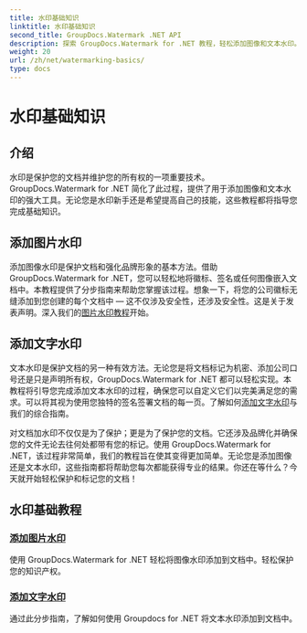 ```yaml
---
title: 水印基础知识
linktitle: 水印基础知识
second_title: GroupDocs.Watermark .NET API
description: 探索 GroupDocs.Watermark for .NET 教程，轻松添加图像和文本水印。使用这些易于遵循的指南来保护您的文档。
weight: 20
url: /zh/net/watermarking-basics/
type: docs
---
```

# 水印基础知识

## 介绍
水印是保护您的文档并维护您的所有权的一项重要技术。 GroupDocs.Watermark for .NET 简化了此过程，提供了用于添加图像和文本水印的强大工具。无论您是水印新手还是希望提高自己的技能，这些教程都将指导您完成基础知识。

## 添加图片水印

添加图像水印是保护文档和强化品牌形象的基本方法。借助 GroupDocs.Watermark for .NET，您可以轻松地将徽标、签名或任何图像嵌入文档中。本教程提供了分步指南来帮助您掌握该过程。想象一下，将您的公司徽标无缝添加到您创建的每个文档中 — 这不仅涉及安全性，还涉及安全性。这是关于发表声明。深入我们的[图片水印教程](./add-image-watermark/)开始。

## 添加文字水印

文本水印是保护文档的另一种有效方法。无论您是将文档标记为机密、添加公司口号还是只是声明所有权，GroupDocs.Watermark for .NET 都可以轻松实现。本教程将引导您完成添加文本水印的过程，确保您可以自定义它们以完美满足您的需求。可以将其视为使用您独特的签名签署文档的每一页。了解如何[添加文字水印](./add-text-watermark/)与我们的综合指南。

对文档加水印不仅仅是为了保护；更是为了保护您的文档。它还涉及品牌化并确保您的文件无论去往何处都带有您的标记。使用 GroupDocs.Watermark for .NET，该过程非常简单，我们的教程旨在使其变得更加简单。无论您是添加图像还是文本水印，这些指南都将帮助您每次都能获得专业的结果。你还在等什么？今天就开始轻松保护和标记您的文档！

## 水印基础教程
### [添加图片水印](./add-image-watermark/)
使用 GroupDocs.Watermark for .NET 轻松将图像水印添加到文档中。轻松保护您的知识产权。
### [添加文字水印](./add-text-watermark/)
通过此分步指南，了解如何使用 Groupdocs for .NET 将文本水印添加到文档中。